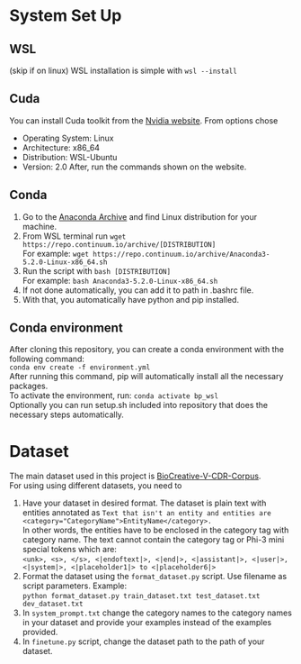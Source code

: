 # System Set Up
## WSL
(skip if on linux)
WSL installation is simple with ```wsl --install```
## Cuda
You can install Cuda toolkit from the [Nvidia website](https://developer.nvidia.com/cuda-downloads).
From options chose
* Operating System: Linux
* Architecture: x86_64
* Distribution: WSL-Ubuntu
* Version: 2.0
After, run the commands shown on the website.
## Conda
1. Go to the [Anaconda Archive](https://repo.anaconda.com/archive/) and find Linux distribution for your machine.
2. From WSL terminal run ```wget https://repo.continuum.io/archive/[DISTRIBUTION]```  
For example: ```wget https://repo.continuum.io/archive/Anaconda3-5.2.0-Linux-x86_64.sh```
3. Run the script with ```bash [DISTRIBUTION]```  
For example: ```bash Anaconda3-5.2.0-Linux-x86_64.sh```
4. If not done automatically, you can add it to path in .bashrc file.
5. With that, you automatically have python and pip installed.
## Conda environment
After cloning this repository, you can create a conda environment with the following command:  
```conda env create -f environment.yml```  
After running this command, pip will automatically install all the necessary packages.  
To activate the environment, run: ```conda activate bp_wsl```  
Optionally you can run setup.sh included into repository that does the necessary steps automatically.
# Dataset
The main dataset used in this project is [BioCreative-V-CDR-Corpus](https://github.com/JHnlp/BioCreative-V-CDR-Corpus/tree/master).  
For using using different datasets, you need to
1. Have your dataset in desired format. The dataset is plain text with entities annotated as 
```Text that isn't an entity and entities are <category="CategoryName">EntityName</category>.```  
In other words, the entities have to be enclosed in the category tag with category name. The text cannot contain the category tag or
Phi-3 mini special tokens which are:  
```<unk>, <s>, </s>, <|endoftext|>, <|end|>, <|assistant|>, <|user|>, <|system|>, <|placeholder1|> to <|placeholder6|>```
2. Format the dataset using the ```format_dataset.py``` script. Use filename as script parameters. Example:  
```python format_dataset.py train_dataset.txt test_dataset.txt dev_dataset.txt```
3. In ```system_prompt.txt``` change the category names to the category names in your dataset and provide your examples instead of the examples provided.
4. In ```finetune.py``` script, change the dataset path to the path of your dataset.
